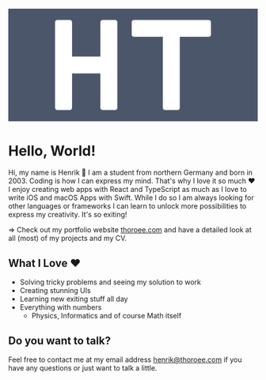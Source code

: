 ![Hero Image](https://raw.githubusercontent.com/HenrikThoroe/HenrikThoroe/master/logo.svg)

# Hello, World!

Hi, my name is Henrik :wave: I am a student from northern Germany and born in 2003. Coding is how I can express my mind. That's why I love it so much :heart: I enjoy creating web apps with React and TypeScript as much as I love to write iOS and macOS Apps with Swift. While I do so I am always looking for other languages or frameworks I can learn to unlock more possibilities to express my creativity. It's so exiting!<br />

=> Check out my portfolio website [thoroee.com](https:://www.thoroee.com) and have a detailed look at all (most) of my projects and my CV.

## What I Love :heart:
- Solving tricky problems and seeing my solution to work
- Creating stunning UIs 
- Learning new exiting stuff all day
- Everything with numbers 
    - Physics, Informatics and of course Math itself

## Do you want to talk?
Feel free to contact me at my email address [henrik@thoroee.com](mailto:henrik@thoroee.com) if you have any questions or just want to talk a little.


